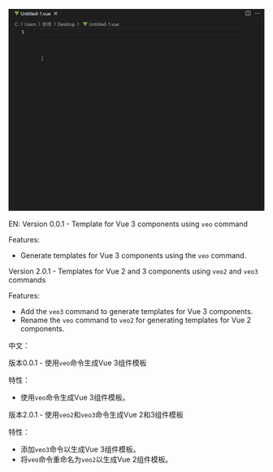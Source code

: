 ![Show GIF](./images/show.gif)

EN:
Version 0.0.1 - Template for Vue 3 components using `veo` command

Features:
- Generate templates for Vue 3 components using the `veo` command.

Version 2.0.1 - Templates for Vue 2 and 3 components using `veo2` and `veo3` commands

Features:
- Add the `veo3` command to generate templates for Vue 3 components.
- Rename the `veo` command to `veo2` for generating templates for Vue 2 components.

中文：

版本0.0.1 - 使用`veo`命令生成Vue 3组件模板

特性：
- 使用`veo`命令生成Vue 3组件模板。

版本2.0.1 - 使用`veo2`和`veo3`命令生成Vue 2和3组件模板

特性：
- 添加`veo3`命令以生成Vue 3组件模板。
- 将`veo`命令重命名为`veo2`以生成Vue 2组件模板。

